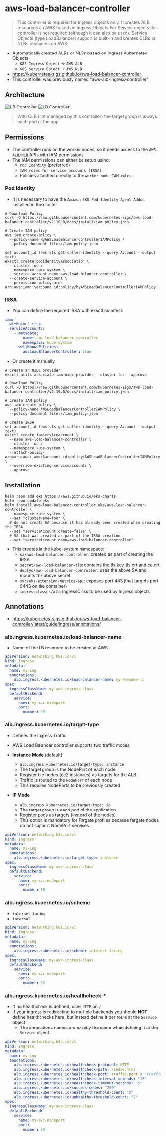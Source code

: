 # aws-load-balancer-controller

> This controller is required for Ingress objects only. It creates ALB resources on AWS based on Ingress Objects
> For Service objects this controller is not required (although it can also be used). Service Objects (type LoadBalancer) support is built-in and creates CLBs or NLBs resources on AWS.

- Automatically created ALBs or NLBs based on Ingress Kubernetes Objects
  - `K8S Ingress Object` -> `AWS ALB`
  - `K8S Service Object` -> `AWS NLB`
- <https://kubernetes-sigs.github.io/aws-load-balancer-controller>
- This controller was previously named "aws-alb-ingress-controller"

## Architecture

![LB Controller](.images/lb-controller-architecture1.png)
![LB Controller](.images/lb-controller-architecture2.png)

> With CLB (not managed by this controller) the target group is always each pod of the app

## Permissions

- The controller runs on the worker nodes, so it needs access to the `AWS ALB/NLB` APIs with IAM permissions
- The IAM permissions can either be setup using:
  - `Pod Identity` (preferred)
  - `IAM roles for service accounts (IRSA)`
  - Policies attached directly to the `worker node IAM roles`

### Pod Identity

- It is necessary to have the `Amazon EKS Pod Identity Agent Addon` installed in the cluster

```shell
# Download Policy
curl -O https://raw.githubusercontent.com/kubernetes-sigs/aws-load-balancer-controller/v2.10.0/docs/install/iam_policy.json

# Create IAM policy
aws iam create-policy \
  --policy-name MyAWSLoadBalancerControllerIAMPolicy \
  --policy-document file://iam_policy.json

set account_id (aws sts get-caller-identity --query Account --output text)
eksctl create podidentityassociation \
  --cluster foo \
  --namespace kube-system \
  --service-account-name aws-load-balancer-controller \
  --create-service-account \
  --permission-policy-arns arn:aws:iam::$account_id:policy/MyAWSLoadBalancerControllerIAMPolicy
```

### IRSA

- You can define the required IRSA with eksctl manifest:

```yaml
iam:
  withOIDC: true
  serviceAccounts:
    - metadata:
        name: aws-load-balancer-controller
        namespace: kube-system
      wellKnownPolicies:
        awsLoadBalancerController: true
```

- Or create it manually

```shell
# Create an OIDC provider
eksctl utils associate-iam-oidc-provider --cluster foo --approve

# Download Policy
curl -O https://raw.githubusercontent.com/kubernetes-sigs/aws-load-balancer-controller/v2.10.0/docs/install/iam_policy.json

# Create IAM policy
aws iam create-policy \
  --policy-name AWSLoadBalancerControllerIAMPolicy \
  --policy-document file://iam_policy.json

# Create IRSA
set account_id (aws sts get-caller-identity --query Account --output text)
eksctl create iamserviceaccount \
  --name aws-load-balancer-controller \
  --cluster foo \
  --namespace kube-system \
  --attach-policy-arn=arn:aws:iam::$account_id:policy/AWSLoadBalancerControllerIAMPolicy \
  --override-existing-serviceaccounts \
  --approve
```

## Installation

```shell
helm repo add eks https://aws.github.io/eks-charts
helm repo update eks
helm install aws-load-balancer-controller eks/aws-load-balancer-controller \
  --namespace kube-system \
  --set "clusterName=foo" \
  # do not create SA because it has already been created when creating the IRSA
  --set "serviceAccount.create=false" \
  # SA that was created as part of the IRSA creation
  --set "serviceAccount.name=aws-load-balancer-controller"
```

- This creates in the kube-system namespace:
  - `sa/aws-load-balancer-controller`: created as part of creating the IRSA
  - `secret/aws-load-balancer-tls`: contains the tls.key, tls.crt and ca.crt
  - `deplyo/aws-load-balancer-controller`: uses the above SA and mounts the above secret
  - `svc/eks-extension-metrics-api`: exposes port 443 (that targets port 9443 on the container)
  - `ingressclasses/alb`: IngressClass to be used by Ingress objects

## Annotations

- <https://kubernetes-sigs.github.io/aws-load-balancer-controller/latest/guide/ingress/annotations/>

### alb.ingress.kubernetes.io/load-balancer-name

- Name of the LB resource to be created at AWS

```yaml
apiVersion: networking.k8s.io/v1
kind: Ingress
metadata:
  name: my-ing
  annotations:
    alb.ingress.kubernetes.io/load-balancer-name: my-awesome-lb
spec:
  ingressClassName: my-aws-ingress-class
  defaultBackend:
    service:
      name: my-svc-nodeport
      port:
        number: 80
```

### alb.ingress.kubernetes.io/target-type

- Defines the Ingress Traffic
- AWS Load Balancer controller supports two traffic modes

- **Instance Mode** (default)
  - `alb.ingress.kubernetes.io/target-type: instance`
  - The target group is the NodePort of each node
  - Register the nodes (ec2 instances) as targets for the ALB
  - Traffic is routed to the `NodePort` of each node
  - This requires NodePorts to be previously created

- **IP Mode**
  - `alb.ingress.kubernetes.io/target-type: ip`
  - The target group is each pod of the application
  - Register pods as targets (instead of the nodes)
  - This option is mandatory for Fargate profiles because fargate nodes do not support NodePort services

```yaml
apiVersion: networking.k8s.io/v1
kind: Ingress
metadata:
  name: my-ing
  annotations:
    alb.ingress.kubernetes.io/target-type: instance
spec:
  ingressClassName: my-aws-ingress-class
  defaultBackend:
    service:
      name: my-svc-nodeport
      port:
        number: 80
```

### alb.ingress.kubernetes.io/scheme

- `internet-facing`
- `internal`

```yaml
apiVersion: networking.k8s.io/v1
kind: Ingress
metadata:
  name: my-ing
  annotations:
    alb.ingress.kubernetes.io/scheme: internet-facing
spec:
  ingressClassName: my-aws-ingress-class
  defaultBackend:
    service:
      name: my-svc-nodeport
      port:
        number: 80
```

### alb.ingress.kubernetes.io/healthcheck-*

- If no healthcheck is defined, uses `HTTP` on `/`
- If your ingress is redirecting to multiple backends you should **NOT** define healthchecks here, but instead define it per route at the `Service` object
  - The annotations names are exactly the same when defining it at the `Service` object

```yaml
apiVersion: networking.k8s.io/v1
kind: Ingress
metadata:
  name: my-ing
  annotations:
    alb.ingress.kubernetes.io/healthcheck-protocol: HTTP
    alb.ingress.kubernetes.io/healthcheck-path: /index.html
    alb.ingress.kubernetes.io/healthcheck-port: traffic-port # "traffic-port" uses the same port as the target container
    alb.ingress.kubernetes.io/healthcheck-interval-seconds: "15"
    alb.ingress.kubernetes.io/healthcheck-timeout-seconds: "5"
    alb.ingress.kubernetes.io/success-codes: "200"
    alb.ingress.kubernetes.io/healthy-threshold-count: "2"
    alb.ingress.kubernetes.io/unhealthy-threshold-count: "2"
spec:
  ingressClassName: my-aws-ingress-class
  defaultBackend:
    service:
      name: my-svc-nodeport
      port:
        number: 80
```
